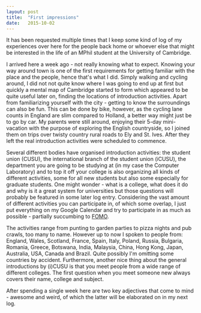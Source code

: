 ```yaml
---
layout: post
title:  "First impressions"
date:   2015-10-02
---
```


It has been requested multiple times that I keep some kind of log of my experiences over here for the people back home or whoever else that might be interested in the life of an MPhil student at the University of Cambridge.

I arrived here a week ago - not really knowing what to expect. Knowing your way around town is one of the first requirements for getting familiar with the place and the people, hence that's what I did. Simply walking and cycling around, I did not not quite know where I was going to end up at first but quickly a mental map of Cambridge started to form which appeared to be quite useful later on, finding the locations of introduction activities. Apart from familiarizing yourself with the city - getting to know the surroundings can also be fun. This can be done by bike, however, as the cycling lane counts in England are slim compared to Holland, a better way might just be to go by car. My parents were still around, enjoying their 5-day mini-vacation with the purpose of exploring the English countryside, so I joined them on trips over twisty country rural roads to Ely and St. Ives. After they left the real introduction activities were scheduled to commence.

Several different bodies have organised introduction activities: the student union (CUSU), the international branch of the student union (iCUSU), the department you are going to be studying at (in my case the Computer Laboratory) and to top it off your college is also organizing all kinds of different activities, some for all new students but also some especially for graduate students. One might wonder - what is a college, what does it do and why is it a great system for universities but those questions will probably be featured in some later log entry. Considering the vast amount of different activities you can participate in, of which some overlap, I just put everything on my Google Calendar and try to participate in as much as possible - partially succumbing to [FOMO](http://www.tcs.cam.ac.uk/columns/0033131-memoirs-of-an-insecure-fresher-when-fomo-takes-over.html).

The activities range from punting to garden parties to pizza nights and pub crawls, too many to name. However up to now I spoken to people from: England, Wales, Scotland, France, Spain, Italy, Poland, Russia, Bulgaria, Romania, Greece, Botswana, India, Malaysia, China, Hong Kong, Japan, Australia, USA, Canada and Brazil. Quite possibly I'm omitting some countries by accident. Furthermore, another nice thing about the general introductions by (i)CUSU is that you meet people from a wide range of different colleges. The first question when you meet someone new always covers their name, college and subject.

After spending a single week here are two key adjectives that come to mind - awesome and weird, of which the latter will be elaborated on in my next log.
